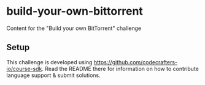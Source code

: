 # build-your-own-bittorrent

Content for the "Build your own BitTorrent" challenge

## Setup

This challenge is developed using https://github.com/codecrafters-io/course-sdk. Read the README there for information
on how to contribute language support & submit solutions.